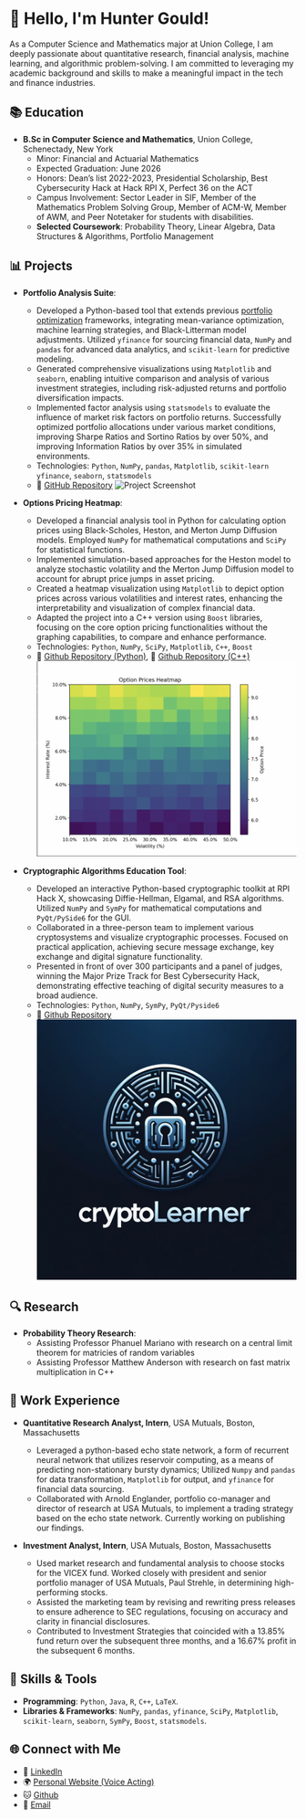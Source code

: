 # 📌 Hello, I'm Hunter Gould!

As a Computer Science and Mathematics major at Union College, I am deeply passionate about quantitative research, financial analysis, machine learning, and algorithmic problem-solving. I am committed to leveraging my academic background and skills to make a meaningful impact in the tech and finance industries.

## 📚 Education

- **B.Sc in Computer Science and Mathematics**, Union College, Schenectady, New York
  - Minor: Financial and Actuarial Mathematics
  - Expected Graduation: June 2026
  - Honors: Dean’s list 2022-2023, Presidential Scholarship, Best Cybersecurity Hack at Hack RPI X, Perfect 36 on the ACT
  - Campus Involvement: Sector Leader in SIF, Member of the Mathematics Problem Solving Group, Member of ACM-W, Member of AWM, and Peer Notetaker for students with disabilities.
  - **Selected Coursework**: Probability Theory, Linear Algebra, Data Structures & Algorithms, Portfolio Management
 

## 📊 Projects

- **Portfolio Analysis Suite**:
   - Developed a Python-based tool that extends previous [portfolio optimization](https://github.com/Gouldh/Portfolio-Analysis-Suite) frameworks, integrating mean-variance optimization, machine learning strategies, and Black-Litterman model adjustments. Utilized `yfinance` for sourcing financial data, `NumPy` and `pandas` for advanced data analytics, and `scikit-learn` for predictive modeling. 
   - Generated comprehensive visualizations using `Matplotlib` and `seaborn`, enabling intuitive comparison and analysis of various investment strategies, including risk-adjusted returns and portfolio diversification impacts.
   - Implemented factor analysis using `statsmodels` to evaluate the influence of market risk factors on portfolio returns. Successfully optimized portfolio allocations under various market conditions, improving Sharpe Ratios and Sortino Ratios by over 50%, and improving Information Ratios by over 35% in simulated environments.
   - Technologies: `Python`, `NumPy`, `pandas`, `Matplotlib`, `scikit-learn` `yfinance`, `seaborn`, `statsmodels`
   - 🔗 [GitHub Repository](https://github.com/Gouldh/ML-Portfolio-Optimization)
![Project Screenshot](https://github.com/Gouldh/ML-Portfolio-Optimization/blob/main/Example%20Code%20Output.png) 
 
- **Options Pricing Heatmap**:
   - Developed a financial analysis tool in Python for calculating option prices using Black-Scholes, Heston, and Merton Jump Diffusion models. Employed `NumPy` for mathematical computations and `SciPy` for statistical functions.
   - Implemented simulation-based approaches for the Heston model to analyze stochastic volatility and the Merton Jump Diffusion model to account for abrupt price jumps in asset pricing.
   - Created a heatmap visualization using `Matplotlib` to depict option prices across various volatilities and interest rates, enhancing the interpretability and visualization of complex financial data.
   - Adapted the project into a C++ version using `Boost` libraries, focusing on the core option pricing functionalities without the graphing capabilities, to compare and enhance performance.
   - Technologies: `Python`, `NumPy`, `SciPy`, `Matplotlib`, `C++`, `Boost`
   - 🔗 [Github Repository (Python)](https://github.com/Gouldh/Option-Pricing-Heatmap), 🔗 [Github Repository (C++)](https://github.com/Gouldh/Option-Pricing-CPP)
![Project Screenshot](https://github.com/Gouldh/Option-Pricing-Heatmap/blob/main/Option%20Pricing%20Heatmap%20Example%20Output.png)

- **Cryptographic Algorithms Education Tool**:
   - Developed an interactive Python-based cryptographic toolkit at RPI Hack X, showcasing Diffie-Hellman, Elgamal, and RSA algorithms. Utilized `NumPy` and `SymPy` for mathematical computations and `PyQt/PySide6` for the GUI.
   - Collaborated in a three-person team to implement various cryptosystems and visualize cryptographic processes. Focused on practical application, achieving secure message exchange, key exchange and digital signature functionality.
   - Presented in front of over 300 participants and a panel of judges, winning the Major Prize Track for Best Cybersecurity Hack, demonstrating effective teaching of digital security measures to a broad audience.
   - Technologies: `Python`, `NumPy`, `SymPy`, `PyQt/Pyside6`
   - 🔗 [Github Repository](https://github.com/smullahy/CryptoLearner)
![CryptoLearner Logo](https://github.com/smullahy/CryptoLearner/blob/main/Logo.png)


## 🔍 Research
- **Probability Theory Research**:
   - Assisting Professor Phanuel Mariano with research on a central limit theorem for matricies of random variables
   - Assisting Professor Matthew Anderson with research on fast matrix multiplication in C++

## 💼 Work Experience

- **Quantitative Research Analyst, Intern**, USA Mutuals, Boston, Massachusetts
  - Leveraged a python-based echo state network, a form of recurrent neural network that utilizes reservoir computing, as a means of predicting non-stationary bursty dynamics; Utilized `Numpy` and `pandas` for data transformation, `Matplotlib` for output, and `yfinance` for financial data sourcing.
  - Collaborated with Arnold Englander, portfolio co-manager and director of research at USA Mutuals, to implement a trading strategy based on the echo state network. Currently working on publishing our findings.

- **Investment Analyst, Intern**, USA Mutuals, Boston, Massachusetts
  - Used market research and fundamental analysis to choose stocks for the VICEX fund. Worked closely with president and senior portfolio manager of USA Mutuals, Paul Strehle, in determining high-performing stocks.
  - Assisted the marketing team by revising and rewriting press releases to ensure adherence to SEC regulations, focusing on accuracy and clarity in financial disclosures.
  - Contributed to Investment Strategies that coincided with a 13.85% fund return over the subsequent three months, and a 16.67% profit in the subsequent 6 months.

## 🔧 Skills & Tools

- **Programming**: `Python`, `Java`, `R`, `C++`, `LaTeX`.
- **Libraries & Frameworks**: `NumPy`, `pandas`, `yfinance`, `SciPy`, `Matplotlib`, `scikit-learn`, `seaborn`, `SymPy`, `Boost`, `statsmodels`.


## 🌐 Connect with Me

- 📌 [LinkedIn](https://www.linkedin.com/in/hunter-gould/)
- 🌍 [Personal Website (Voice Acting)](https://huntergould.com)
- 🐱 [Github](https://github.com/Gouldh)
- 📧 [Email](mailto:huntergould@icloud.com)
